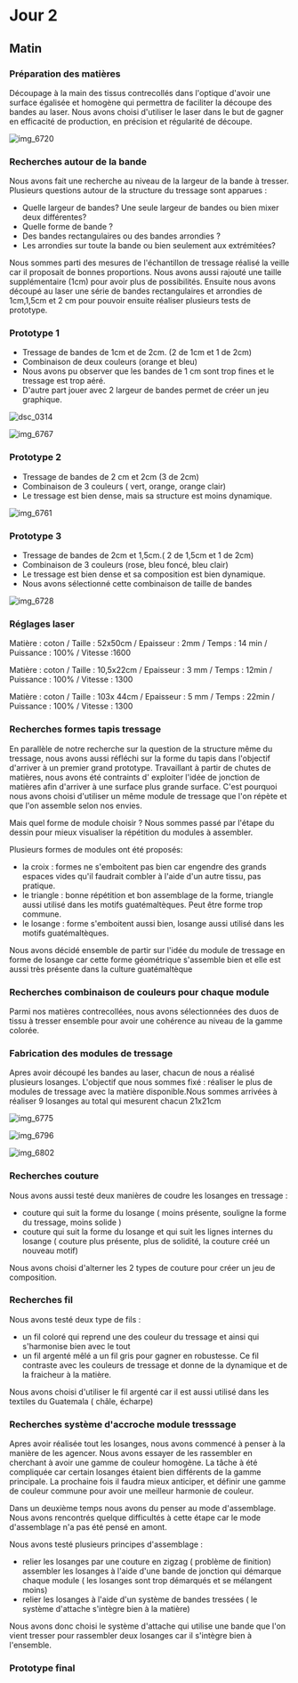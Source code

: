 
# Jour 2

## Matin

### Préparation des matières

Découpage à la main des tissus contrecollés dans l'optique d'avoir une surface égalisée et homogène qui permettra de faciliter la découpe des bandes au laser. Nous avons choisi d'utiliser le laser dans le but de gagner en efficacité de production, en précision et régularité de découpe. 

![img_6720](https://user-images.githubusercontent.com/29283755/40733120-3715e338-6435-11e8-837a-d697ea426083.JPG)


### Recherches autour de la bande

Nous avons fait une recherche au niveau de la largeur de la bande à tresser. Plusieurs questions autour de la structure du tressage sont apparues : 
* Quelle largeur de bandes? Une seule largeur de bandes ou bien mixer deux différentes? 
* Quelle forme de bande ? 
* Des bandes rectangulaires ou des bandes arrondies ? 
* Les arrondies sur toute la bande ou bien seulement aux extrémitées?

Nous sommes parti des mesures de l'échantillon de tressage réalisé la veille car il proposait de bonnes proportions. 
Nous avons aussi rajouté une taille supplémentaire (1cm) pour avoir plus de possibilités. Ensuite nous avons découpé au laser une série de bandes rectangulaires et arrondies de 1cm,1,5cm et 2 cm pour pouvoir ensuite réaliser plusieurs tests de prototype.


### Prototype 1

* Tressage de bandes de 1cm et de 2cm. (2 de 1cm et 1 de 2cm)
* Combinaison de deux couleurs (orange et bleu)
* Nous avons pu observer que les bandes de 1 cm sont trop fines et le tressage est trop aéré.
* D'autre part jouer avec 2 largeur de bandes permet de créer un jeu graphique.

![dsc_0314](https://user-images.githubusercontent.com/29283755/40733830-f12f2508-6436-11e8-98b0-ce740b471e21.JPG)

![img_6767](https://user-images.githubusercontent.com/29283755/40744073-bdc8c242-6453-11e8-99fa-d230ddb3b36e.jpg)


### Prototype 2

* Tressage de bandes de 2 cm et 2cm (3 de 2cm)
* Combinaison de 3 couleurs ( vert, orange, orange clair)
* Le tressage est bien dense, mais sa structure est moins dynamique.

![img_6761](https://user-images.githubusercontent.com/29283755/40733779-ccf3f90c-6436-11e8-9ae5-883d55f0d3f8.JPG)


### Prototype 3 

* Tressage de bandes de 2cm et 1,5cm.( 2 de 1,5cm et 1 de 2cm)
* Combinaison de 3 couleurs (rose, bleu foncé, bleu clair)
* Le tressage est bien dense et sa composition est bien dynamique.
* Nous avons sélectionné cette combinaison de taille de bandes

![img_6728](https://user-images.githubusercontent.com/29283755/40733887-17a2f750-6437-11e8-9063-bdbc6c5e5bcf.JPG)

### Réglages laser

 Matière : coton /
 Taille : 52x50cm /
 Epaisseur : 2mm /
 Temps : 14 min /
 Puissance : 100% /
 Vitesse :1600 

  Matière : coton /
  Taille : 10,5x22cm /
  Epaisseur : 3 mm /
  Temps : 12min /
  Puissance : 100% /
  Vitesse : 1300 

  Matière : coton /
  Taille : 103x 44cm /
  Epaisseur : 5 mm /
  Temps : 22min /
  Puissance : 100% /
  Vitesse : 1300

### Recherches formes tapis tressage

En parallèle de notre recherche sur la question de la structure même du tressage, nous avons aussi réfléchi sur la forme du tapis dans l'objectif d'arriver à un premier grand prototype. Travaillant à partir de chutes de matières, nous avons été contraints d' exploiter l'idée de jonction de matières afin d'arriver à une surface plus grande surface. C'est pourquoi nous  avons choisi d'utiliser un même module de tressage que l'on répète et que l'on assemble selon nos envies.

Mais quel forme de module choisir ?
Nous sommes passé par l'étape du dessin pour mieux visualiser la répétition du modules à assembler. 

Plusieurs formes de modules ont été proposés:
* la croix : formes ne s'emboitent pas bien car engendre des grands espaces vides qu'il faudrait combler à l'aide d'un autre tissu, pas pratique. 
* le triangle : bonne répétition et bon assemblage de la forme, triangle aussi utilisé dans les motifs guatémaltèques. Peut être forme trop commune.
* le losange : forme s'emboitent aussi bien, losange aussi utilisé dans les motifs guatémaltèques.

Nous avons décidé ensemble de partir sur l'idée du module de tressage en forme de losange car  cette forme géométrique s'assemble bien et elle est aussi très présente dans la culture guatémaltèque

### Recherches combinaison de couleurs pour chaque module

Parmi nos matières contrecollées, nous avons sélectionnées des duos de tissu à tresser ensemble pour avoir une cohérence au niveau de la gamme colorée.


### Fabrication des modules de tressage

Apres avoir découpé les bandes au laser, chacun de nous a réalisé plusieurs losanges.
L'objectif que nous sommes fixé : réaliser le plus de modules de tressage avec la matière disponible.Nous sommes arrivées à réaliser 9 losanges au total qui mesurent chacun 21x21cm

![img_6775](https://user-images.githubusercontent.com/29283755/40734452-c56c54ca-6438-11e8-90d3-76084898651c.JPG)

![img_6796](https://user-images.githubusercontent.com/29283755/40734622-4161182c-6439-11e8-8227-061c22b2a1c5.jpg)

![img_6802](https://user-images.githubusercontent.com/29283755/40734547-0648e0d0-6439-11e8-90b2-72a08a029220.jpg)

### Recherches couture 

Nous avons aussi testé deux manières de coudre les losanges en tressage :
* couture qui suit la forme du losange ( moins présente, souligne la forme du tressage, moins solide  )
* couture qui suit la forme du losange et qui suit les lignes internes du losange ( couture plus présente, plus de solidité, la couture créé un nouveau motif)

Nous avons choisi d'alterner les 2 types de couture pour créer un jeu de composition.

### Recherches fil

Nous avons testé deux type de fils :
* un fil coloré qui reprend une des couleur du tressage et ainsi qui s'harmonise bien avec le tout
* un fil argenté mêlé a un fil gris pour gagner en robustesse. Ce fil contraste avec les couleurs de tressage et donne de la dynamique et de la fraicheur à la matière.

Nous avons choisi d'utiliser le fil argenté car il est aussi utilisé dans les textiles du Guatemala ( châle, écharpe)


### Recherches système d'accroche module tresssage

Apres avoir réalisée tout les losanges, nous avons commencé à penser à la manière de les agencer. Nous avons essayer de les rassembler en cherchant à avoir une gamme de couleur homogène. La tâche à été compliquée car certain losanges étaient bien différents de la gamme principale. La prochaine fois il faudra mieux anticiper, et définir une gamme de couleur commune pour avoir une meilleur harmonie de couleur.

Dans un deuxième temps nous avons du penser au mode d'assemblage. Nous avons rencontrés quelque difficultés à cette étape car le mode d'assemblage n'a pas été pensé en amont.

Nous avons testé plusieurs principes d'assemblage :
* relier les losanges par une couture en zigzag ( problème de finition)
assembler les losanges à l'aide d'une bande de jonction qui démarque chaque module ( les losanges sont trop démarqués et se mélangent moins)
* relier les losanges à l'aide d'un système de bandes tressées ( le système d'attache s'intègre bien à la matière)

Nous avons donc choisi le système d'attache qui utilise une bande que l'on vient tresser pour rassembler deux losanges car il s'intègre bien à l'ensemble.

### Prototype final











